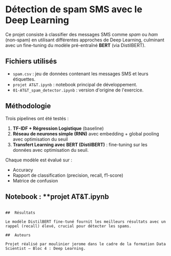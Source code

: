 
#  Détection de spam SMS avec le Deep Learning

Ce projet consiste à classifier des messages SMS comme *spam* ou *ham* (non-spam) en utilisant différentes approches de Deep Learning, culminant avec un fine-tuning du modèle pré-entraîné **BERT** (via DistilBERT).

##  Fichiers utilisés

- `spam.csv` : jeu de données contenant les messages SMS et leurs étiquettes.
- `projet AT&T.ipynb` : notebook principal de développement.
- `01-AT&T_spam_detector.ipynb` : version d'origine de l'exercice.

##  Méthodologie

Trois pipelines ont été testés :
1. **TF-IDF + Régression Logistique** (baseline)
2. **Réseau de neurones simple (RNN)** avec embedding + global pooling avec optimisation du seuil
3. **Transfert Learning avec BERT (DistilBERT)** : fine-tuning sur les données avec optimisation du seuil.

Chaque modèle est évalué sur :
- Accuracy
- Rapport de classification (precision, recall, f1-score)
- Matrice de confusion

## Notebook : **projet AT&T.ipynb

```

##  Résultats

Le modèle DistilBERT fine-tuné fournit les meilleurs résultats avec un rappel (recall) élevé, crucial pour détecter les spams.

##  Auteurs

Projet réalisé par moulinier jerome dans le cadre de la formation Data Scientist — Bloc 4 : Deep Learning.

